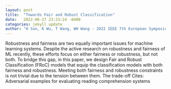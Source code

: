 ```yaml
---
layout: post
title:  "Towards Fair and Robust Classification"
date:   2022-06-27 23:23:24 -0400
categories: jekyll update
author: "H Sun, K Wu, T Wang, WH Wang - 2022 IEEE 7th European Symposium on Security , 2022"
---
```

Robustness and fairness are two equally important issues for machine learning systems. Despite the active research on robustness and fairness of ML recently, these efforts focus on either fairness or robustness, but not both. To bridge this gap, in this paper, we design Fair and Robust Classification (FRoC) models that equip the classification models with both fairness and robustness. Meeting both fairness and robustness constraints is not trivial due to the tension between them. The trade-off 
Cites: Adversarial examples for evaluating reading comprehension systems